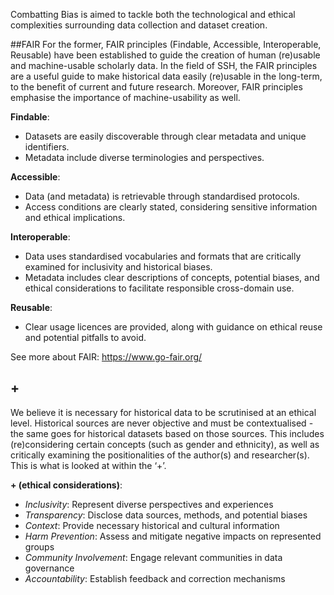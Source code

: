 Combatting Bias is aimed to tackle both the technological and ethical complexities surrounding data collection and dataset creation. 

##FAIR 
For the former, FAIR principles (Findable, Accessible, Interoperable, Reusable) have been established to guide the creation of human (re)usable and machine-usable scholarly data. In the field of SSH, the FAIR principles are a useful guide to make historical data easily (re)usable in the long-term, to the benefit of current and future research. Moreover, FAIR principles emphasise the importance of machine-usability as well. 

**Findable**: 

- Datasets are easily discoverable through clear metadata and unique identifiers.
- Metadata include diverse terminologies and perspectives.

**Accessible**:

- Data (and metadata) is retrievable through standardised protocols.
- Access conditions are clearly stated, considering sensitive information and ethical implications.  

**Interoperable**:

- Data uses standardised vocabularies and formats that are critically examined for inclusivity and historical biases.
- Metadata includes clear descriptions of concepts, potential biases, and ethical considerations to facilitate responsible cross-domain use.

**Reusable**:

- Clear usage licences are provided, along with guidance on ethical reuse and potential pitfalls to avoid.

See more about FAIR: https://www.go-fair.org/ 

## +
We believe it is necessary for historical data to be scrutinised at an ethical level. Historical sources are never objective and must be contextualised - the same goes for historical datasets based on those sources. This includes (re)considering certain concepts (such as gender and ethnicity), as well as critically examining the positionalities of the author(s) and researcher(s). This is what is looked at within the ‘+’.

**+ (ethical considerations)**:

- *Inclusivity*: Represent diverse perspectives and experiences
- *Transparency*: Disclose data sources, methods, and potential biases
- *Context*: Provide necessary historical and cultural information
- *Harm Prevention*: Assess and mitigate negative impacts on represented groups
- *Community Involvement*: Engage relevant communities in data governance
- *Accountability*: Establish feedback and correction mechanisms

